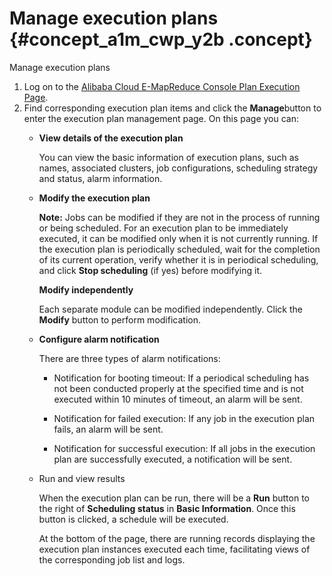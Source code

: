 # Manage execution plans {#concept_a1m_cwp_y2b .concept}

Manage execution plans

1.  Log on to the [Alibaba Cloud E-MapReduce Console Plan Execution Page](https://emr.console.aliyun.com/#/schedule/region/cn-hangzhou).
2.  Find corresponding execution plan items and click the **Manage**button to enter the execution plan management page. On this page you can:
    -   **View details of the execution plan**

        You can view the basic information of execution plans, such as names, associated clusters, job configurations, scheduling strategy and status, alarm information.

    -   **Modify the execution plan**

        **Note:** Jobs can be modified if they are not in the process of running or being scheduled. For an execution plan to be immediately executed, it can be modified only when it is not currently running. If the execution plan is periodically scheduled, wait for the completion of its current operation, verify whether it is in periodical scheduling, and click **Stop scheduling** \(if yes\) before modifying it.

        **Modify independently**

        Each separate module can be modified independently. Click the **Modify** button to perform modification.

    -   **Configure alarm notification**

        There are three types of alarm notifications:

        -   Notification for booting timeout: If a periodical scheduling has not been conducted properly at the specified time and is not executed within 10 minutes of timeout, an alarm will be sent.

        -   Notification for failed execution: If any job in the execution plan fails, an alarm will be sent.

        -   Notification for successful execution: If all jobs in the execution plan are successfully executed, a notification will be sent.

    -   Run and view results

        When the execution plan can be run, there will be a **Run** button to the right of **Scheduling status** in **Basic Information**. Once this button is clicked, a schedule will be executed.

        At the bottom of the page, there are running records displaying the execution plan instances executed each time, facilitating views of the corresponding job list and logs.


